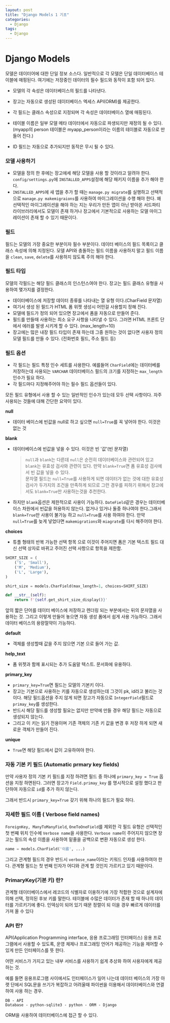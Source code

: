 ```yaml
---
layout: post
title: "Django Models 1 기초"
categories:
  - Django
tags:
  - Django
---
```


# Django Models
모델은 데이터어에 대한 단일 정보 소스다. 일반적으로 각 모델은 단일 데이터베이스 테이블에 매핑된다. 여기에는 저장중인 데이터의 필수 필드와 동작이 포함 되어 있다.

* 모델의 각 속성은 데이터베이스의 필드를 나타낸다.

* 장고는 자동으로 생성된 데이터베이스 엑세스 API(ORM)를 제공한다.
* 각 필드는 클래스 속성으로 지정되며 각 속성은 데이터베이스 열에 매핑된다.
* 테이블 이름은 일부 모델 메타 데이터에서 자동으로 파생되지만 재정의 될 수 있다. (myapp의 person 테이블은 myapp_person이라는 이름의 테이블로 자동으로 만들어 진다.)
* ID 필드는 자동으로 추가되지만 동작은 무시 될 수 있다.

### 모델 사용하기
* 모델을 정의 한 후에는 장고에세 해당 모델을 사용 할 것이라고 알려야 한다. `config/settings.py`에 `INSTALLED_APPS`설정에 해당 패키지 이름을 추가 해야 한다.
* `INSTALLED_APPS`에 새 앱을 추가 할 때는 `manage.py migrate`를 실행하고 선택적으로 `manage.py makemigraions`를 사용하여 마이그레이션을 수행 해야 한다. 왜 선택적인 마이그레이션을 해야 하는 지는 우리가 만든 앱이 아닌 받아온 서드파티 라이브러리에서도 모델이 존재 하거나 장고에서 기본적으로 사용하는 모델 마이그레이션이 존재 할 수 있기 때문이다.

### 필드
필드는 모델의 가장 중요한 부분이자 필수 부분이다. 데이터 베이스의 필드 목록이고 클래스 속성에 의해 지정된다. 모델 API와 충돌하는 필드 이름을 사용하지 말고 필드 이름을 `clean`, `save`, `delete`를 사용하지 않도록 주의 해야 한다.


### 필드 타입
모델의 각필드는 해당 필드 클래스의 인스턴스여야 한다. 장고는 필드 클래스 유형을 사용하여 몇가지를 결정한다.
* 데이터베이스에 저장할 데이터 종류를 나타내는 열 유형 이다.(CharField 문자열)
* 여기서 생성 된 필드가 HTML 폼 위젯 생성시 어떤걸 사용할지 정해 진다.
* 모델에 필드가 정의 되어 있으면 장고에서 폼을 자동으로 만들어 준다.
* 필드를 만들때 사용하는 최소 요구 사항을 나타낼 수 있다. 그러면 HTML 프론트 단에서 에러를 발생 시키게 할 수 있다. (max_length=10) 
* 장고에는 많은 내장 필드 타입이 존재 하는데 그중 원하는 것이 없다면 사용자 정의 모델 필드를 만들 수 있다. (전화번호 필드, 주소 필드 등)


### 필드 옵션
* 각 필드는 필드 특정 인수 세트를 사용한다. 예를들어 `CharField`에는 데이터베를 저장하는데 사용되는 `VARCHAR` 데이터베이스 필드의 크기를 지정하는 `max_length`인수가 필요 하다.
* 각 필드마다 지정해주어야 하는 필수 필드 옵션들이 있다.

모든 필드 유형에서 사용 할 수 있는 일반적인 인수가 있는데 모두 선택 사항이다. 자주 사용되는 것들에 대해 간단한 요약이 있다.

**null**
* 데이터 베이스에 빈값을 null로 하고 싶으면 `null=True`를 꼭 넣어야 한다. 이것은 없는 것

**blank**
* 데이터베이스에 빈값을 넣을 수 있다. 이것은 빈 '값'(빈 문자열)
    > `null`과 `blank`는 다른데 `null`은 순전히 데이터베이스와 관련되어 있고 `blank`는 유효성 검사와 관련이 있다. 만약 `blank=True`면 폼 유효성 검사에서 빈 값을 넣을 수 있다.    
    > 문자열 필드는 `null=True`를 사용하게 되면 데이터가 없는 것에 대한 유효성 검사가 두가지의 조건을 만족하게 되므로 그런 경우를 피하기 위해서 장고에서도 `blank=True`만 사용하는것을 추천한다.

* 하지만 `blank`옵션은 제한적으로 사용이 가능하다. `DateField`같은 경우는 데이터베이스 차원에서 빈값을 허용하지 않는다. 없거나 있거나 둘중 하나여야 한다.그래서 `blank=True`만 사용이 불가능 하고 `null=True`를 사용 하여야 한다. 만약 `null=True`를 늦게 넣었다면 `makemigrations`와 `miagrate`를 다시 해주어야 한다.

**choices**
* 튜플 형태의 반복 가능한 선택 항목 으로 이것이 주어지면 폼은 기본 텍스트 필드 대신 선택 상자로 바뀌고 주어진 선택 사항으로 항목을 제한함.

```python
SHIRT_SIZE = (
    ('S', 'Small'),
    ('M', 'Medium'),
    ('L', 'Large'),
)

shirt_size = models.CharField(max_length=1, choices=SHIRT_SIZE)
```
    
```python
def __str__(self):
    return f'{self.get_shirt_size_display()}'
```
    
앞의 짧은 단어를 데이터 베이스에 저장하고 렌더링 되는 부분에서는 뒤의 문자열을 사용하는 것.
그리고 이렇게 만들어 놓으면 자동 생성 폼에서 쉽게 사용 가능하다.
그래서 데이터 베이스의 용량절약이 가능하다.

**default**
* 객체를 생성할때 값을 주지 않으면 기본 으로 들어 가는 값.

**help_text**
* 폼 위젯과 함께 표시되는 추가 도움말 텍스트. 문서화에 유용하다.

**primary_key**
* `primary_key=True`면 필드는 모델의 기본키 이다. 
* 장고는 기본으로 사용하는 키를 자동으로 생성하는데 그것이 pk, id라고 불리는 것이다. 해당 필드옵션을 주지 않게 되면 장고가 자동으로 `IntegerField`필드로 `primay_key`를 생성한다. 
* 반드시 해당 필드를 생성할 필요는 없지만 만약에 만들 경우 해당 필드는 자동으로 생성되지 않는다.
* 그리고 이 키는 읽기 전용이며 기존 객체의 기존 키 값을 변경 후 저장 하게 되면 새로운 객체가 만들어 진다.

**unique**
* `True`면 해당 필드에서 값이 고유하여야 한다.

### 자동 기본 키 필드 (Automatic prmary key fields)
만약 사용자 정의 기본 키 필드를 지정 하려면 필드 중 하나에 `primary_key = True` 옵션을 지정 하면된다. 그러면 장고가 `Field.primay_key` 를 명시적으로 설정 했다고 판단하여 자동으로 `id`를 추가 하지 않는다.

그래서 반드시 `primary_key=True` 갖기 위해 하나의 필드가 필요 하다.

### 자세한 필드 이름 ( Verbose field names)
`ForeignKey, ManyToManyField`, `OneToOneField`를 제외한 각 필드 유형은 선택적인 첫 번째 위치 인수에 `Verbose name`을 사용한다. `Verbose name`이 주어지지 않으면 장고는 필드의 속성 이름을 사용하여 밑줄을 공백으로 변환 자동으로 생성 한다.
```python
name = models.CharField('이름', ...)
```
그리고 관계형 필드의 경우 반드시 `verbose_name`이라는 키워드 인자를 사용하여야 한다. 관계형 필드는 첫 번째 인자가 어디와 관계 할 것인지 가르키고 있기 때문이다.

### PrimaryKey(기본 키) 란?
관계형 데이터베이스에서 레코드의 식별자로 이용하기에 가장 적합한 것으로 설계자에 의해 선택, 정의된 후보 키를 말한다. 테이블에 수많은 데이터가 존재 할 때 하나의 데이터를 가르키기에 좋다. 인덱싱이 되어 있기 때문 정렬이 되 이을 경우 빠르게 데이터를 가져 올 수 있다

### API 란?
API(Application Programming interface, 응용 프로그래밍 인터페이스)
응용 프로그램에서 사용할 수 있도록, 운영 체제나 프로그래밍 언어가 제공하는 기능을 제어할 수 있게 만든 인터페이스를 뜻 한다.

어떤 서비스가 가지고 있는 내부 서비스를 사용하기 쉽게 추상화 하여 사용자에게 제공 하는 것.

예를 들면 응용프로그램 사이에서도 인터페이스가 일어 나는데 데이터 베이스의 가장 아랫 단에서 SQL문을 쓰기가 복잡하고 어려울때 파이썬을 이용해서 데이터베이스와 연결하여 사용 하는 경우.
```
DB - API
Database - python-sqlite3 - python - ORM - Django
```

ORM을 사용하여 데이터베이스에 접근 할 수 있다.
